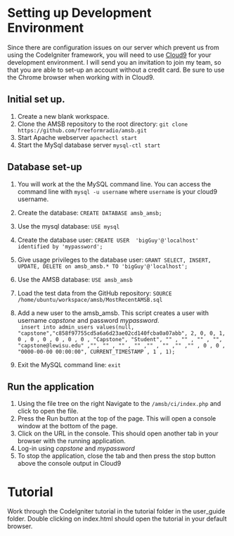 # Setting up Development Environment
Since there are configuration issues on our server which prevent us from using the CodeIgniter framework, you will need to use [Cloud9](https://c9.io/) for your development environment. I will send you an invitation to join my team, so that you are able to set-up an account without a credit card.  Be sure to use the Chrome browser when working with in Cloud9.

## Initial set up.
1. Create a new blank workspace.  
1. Clone the AMSB repository to the root directory: `git clone https://github.com/freeformradio/amsb.git`
1. Start Apache webserver `apachectl start`
1. Start the MySql database server `mysql-ctl start`

## Database set-up
1. You will work at the the MySQL command line.  You can access the command line with `mysql -u username` where `username` is your cloud9 username.

1. Create the database:  `CREATE DATABASE amsb_amsb;`

1. Use the mysql database:  `USE mysql`

1. Create the database user:  `CREATE USER  'bigGuy'@'localhost'  identified by 'mypassword';`

1. Give usage privileges to the database user:  `GRANT SELECT, INSERT, UPDATE, DELETE on amsb_amsb.* TO 'bigGuy'@'localhost';`

1. Use the AMSB database: `USE amsb_amsb`

1. Load the test data from the GitHub repository:
`SOURCE /home/ubuntu/workspace/amsb/MostRecentAMSB.sql`

1. Add a new user to the amsb_amsb.  This script creates a user with username *capstone* and password *mypassword*.<br/>
  ` insert into admin_users values(null, "capstone","c858f97755cd5a6a6d23ae02cd140fcba0a07abb", 2, 0, 0, 1, 0 , 0 , 0 , 0 , 0 , 0 , "Capstone", "Student", "" , "" , "" , "", "capstone@lewisu.edu" ,"", "" , "" , "" ,"" , "" ,"" ,"" , 0 , 0 , "0000-00-00 00:00:00", CURRENT_TIMESTAMP , 1 , 1);`

1. Exit the MySQL command line: `exit`

## Run the application
1. Using the file tree on the right Navigate to the `/amsb/ci/index.php` and click to open the file.
1. Press the Run button at the top of the page.  This will open a console window at the bottom of the page.
1. Click on the URL in the console.  This should open another tab in your browser with the running application.
1. Log-in using *capstone* and *mypassword*
1. To stop the application, close the tab and then press the stop button above the console output in Cloud9

# Tutorial
Work through the CodeIgniter tutorial in the tutorial folder in the user_guide folder.  Double clicking on index.html should open the tutorial in your default browser.  
